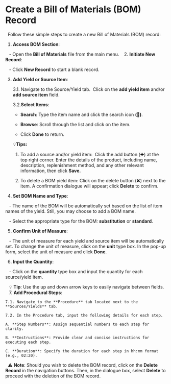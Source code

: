 # Create a Bill of Materials (BOM) Record

  Follow these simple steps to create a new Bill of Materials (BOM) record:

1. **Access BOM Section**:

   - Open the **Bill of Materials** file from the main menu.
   
2. **Initiate New Record**:

   - Click **New Record** to start a blank record.

3. **Add Yield or Source Item**:

	3.1. Navigate to the Source/Yield tab.  Click on the **add yield item** and/or **add source item** field.

	3.2.**Select Items**:

	- **Search**: Type the item name and click the search icon **(**🔎**)**.

	- **Browse**: Scroll through the list and click on the item.

	- Click **Done** to return.

	💡**Tips:** 

	1. To add a source and/or yield item:  Click the add button (✚) at the top right corner. Enter the details of the product, including name, description, replenishment method, and any other relevant information, then click **Save.** 

	2. To delete a BOM yield item: Click on the delete button (✖︎) next to the item. A confirmation dialogue will appear; click **Delete** to confirm.

4. **Set BOM Name and Type**:

   - The name of the BOM will be automatically set based on the list of item names of the yield. Still, you may choose to add a BOM name.

   - Select the appropriate type for the BOM: **substitution** or **standard**.

5. **Confirm Unit of Measure**:

   - The unit of measure for each yield and source item will be automatically set. To change the unit of measure, click on the **unit** type box. In the pop-up form, select the unit of measure and click **Done**.

6. **Input the Quantity**:

   - Click on the **quantity** type box and input the quantity for each source/yield item.

   💡 **Tip**: Use the up and down arrow keys to easily navigate between fields.
   
7. **Add Procedural Steps**: 

	7.1. Navigate to the **Procedure** tab located next to the **Sources/Yields** tab.

	7.2. In the Procedure tab, input the following details for each step. 

	A. **Step Numbers**: Assign sequential numbers to each step for clarity.    

	B. **Instructions**: Provide clear and concise instructions for executing each step.

	C. **Duration**: Specify the duration for each step in hh:mm format (e.g., 02:20).

  ⚠️ **Note**: Should you wish to delete the BOM record, click on the **Delete Record** in the navigation buttons. Then, in the dialogue box, select **Delete** to proceed with the deletion of the BOM record.